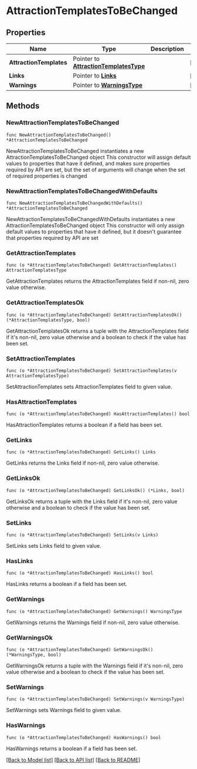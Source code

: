 # AttractionTemplatesToBeChanged

## Properties

Name | Type | Description | Notes
------------ | ------------- | ------------- | -------------
**AttractionTemplates** | Pointer to [**AttractionTemplatesType**](AttractionTemplatesType.md) |  | [optional] 
**Links** | Pointer to [**Links**](Links.md) |  | [optional] 
**Warnings** | Pointer to [**WarningsType**](WarningsType.md) |  | [optional] 

## Methods

### NewAttractionTemplatesToBeChanged

`func NewAttractionTemplatesToBeChanged() *AttractionTemplatesToBeChanged`

NewAttractionTemplatesToBeChanged instantiates a new AttractionTemplatesToBeChanged object
This constructor will assign default values to properties that have it defined,
and makes sure properties required by API are set, but the set of arguments
will change when the set of required properties is changed

### NewAttractionTemplatesToBeChangedWithDefaults

`func NewAttractionTemplatesToBeChangedWithDefaults() *AttractionTemplatesToBeChanged`

NewAttractionTemplatesToBeChangedWithDefaults instantiates a new AttractionTemplatesToBeChanged object
This constructor will only assign default values to properties that have it defined,
but it doesn't guarantee that properties required by API are set

### GetAttractionTemplates

`func (o *AttractionTemplatesToBeChanged) GetAttractionTemplates() AttractionTemplatesType`

GetAttractionTemplates returns the AttractionTemplates field if non-nil, zero value otherwise.

### GetAttractionTemplatesOk

`func (o *AttractionTemplatesToBeChanged) GetAttractionTemplatesOk() (*AttractionTemplatesType, bool)`

GetAttractionTemplatesOk returns a tuple with the AttractionTemplates field if it's non-nil, zero value otherwise
and a boolean to check if the value has been set.

### SetAttractionTemplates

`func (o *AttractionTemplatesToBeChanged) SetAttractionTemplates(v AttractionTemplatesType)`

SetAttractionTemplates sets AttractionTemplates field to given value.

### HasAttractionTemplates

`func (o *AttractionTemplatesToBeChanged) HasAttractionTemplates() bool`

HasAttractionTemplates returns a boolean if a field has been set.

### GetLinks

`func (o *AttractionTemplatesToBeChanged) GetLinks() Links`

GetLinks returns the Links field if non-nil, zero value otherwise.

### GetLinksOk

`func (o *AttractionTemplatesToBeChanged) GetLinksOk() (*Links, bool)`

GetLinksOk returns a tuple with the Links field if it's non-nil, zero value otherwise
and a boolean to check if the value has been set.

### SetLinks

`func (o *AttractionTemplatesToBeChanged) SetLinks(v Links)`

SetLinks sets Links field to given value.

### HasLinks

`func (o *AttractionTemplatesToBeChanged) HasLinks() bool`

HasLinks returns a boolean if a field has been set.

### GetWarnings

`func (o *AttractionTemplatesToBeChanged) GetWarnings() WarningsType`

GetWarnings returns the Warnings field if non-nil, zero value otherwise.

### GetWarningsOk

`func (o *AttractionTemplatesToBeChanged) GetWarningsOk() (*WarningsType, bool)`

GetWarningsOk returns a tuple with the Warnings field if it's non-nil, zero value otherwise
and a boolean to check if the value has been set.

### SetWarnings

`func (o *AttractionTemplatesToBeChanged) SetWarnings(v WarningsType)`

SetWarnings sets Warnings field to given value.

### HasWarnings

`func (o *AttractionTemplatesToBeChanged) HasWarnings() bool`

HasWarnings returns a boolean if a field has been set.


[[Back to Model list]](../README.md#documentation-for-models) [[Back to API list]](../README.md#documentation-for-api-endpoints) [[Back to README]](../README.md)


